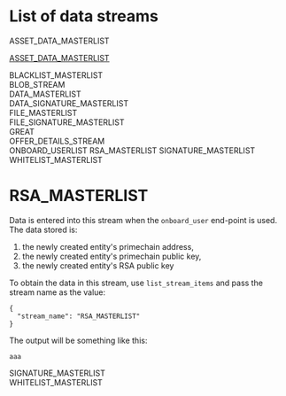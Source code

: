 # List of data streams

ASSET_DATA_MASTERLIST   

[ASSET_DATA_MASTERLIST](#asset_data_masterlist)

BLACKLIST_MASTERLIST   
BLOB_STREAM   
DATA_MASTERLIST   
DATA_SIGNATURE_MASTERLIST   
FILE_MASTERLIST   
FILE_SIGNATURE_MASTERLIST   
GREAT   
OFFER_DETAILS_STREAM   
ONBOARD_USERLIST
RSA_MASTERLIST
SIGNATURE_MASTERLIST      
WHITELIST_MASTERLIST   


# RSA_MASTERLIST
Data is entered into this stream when the `onboard_user` end-point is used. The data stored is:
1. the newly created entity's primechain address,    
2. the newly created entity's primechain public key,    
3. the newly created entity's RSA public key    

To obtain the data in this stream, use `list_stream_items` and pass the stream name as the value:
```
{
  "stream_name": "RSA_MASTERLIST"
}
```
The output will be something like this:
```
aaa
```

SIGNATURE_MASTERLIST      
WHITELIST_MASTERLIST   

